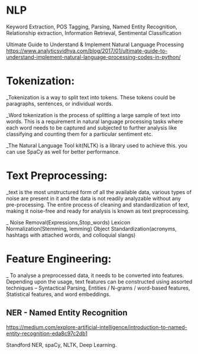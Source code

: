  # NLP

Keyword Extraction,
POS Tagging,
Parsing,
Named Entity Recognition,
Relationship extraction,
Information Retrieval,
Sentimental Classification

Ultimate Guide to Understand & Implement Natural Language Processing
https://www.analyticsvidhya.com/blog/2017/01/ultimate-guide-to-understand-implement-natural-language-processing-codes-in-python/

# Tokenization:

_Tokenization is a way to split text into tokens. These tokens could be paragraphs, sentences, or individual words.

_Word tokenization is the process of splitting a large sample of text into words. This is a requirement in natural language      processing tasks where each word needs to be captured and subjected to further analysis like classifying and counting them   for a particular sentiment etc.

_The Natural Language Tool kit(NLTK) is a library used to achieve this. you can use SpaCy as well for better performance.


# Text Preprocessing:

_text is the most unstructured form of all the available data, various types of noise are present in it and the data is not readily analyzable without any pre-processing. The entire process of cleaning and standardization of text, making it noise-free and ready for analysis is known as text preprocessing.

_ Noise Removal(Expressions,Stop_words)
  Lexicon Normalization(Stemming, lemming)
  Object Standardization(acronyms, hashtags with attached words, and colloquial slangs)
  
# Feature Engineering:

_ To analyse a preprocessed data, it needs to be converted into features. Depending upon the usage, text features can be constructed using assorted techniques – Syntactical Parsing, Entities / N-grams / word-based features, Statistical features, and word embeddings.


## NER - Named Entity Recognition ##

https://medium.com/explore-artificial-intelligence/introduction-to-named-entity-recognition-eda8c97c2db1

Standford NER,
spaCy,
NLTK,
Deep Learning.




